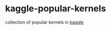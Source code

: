 # kaggle-popular-kernels
collection of popular kernels in [kaggle](https://www.kaggle.com/kernels?sortBy=votes&amp;language=Python)
